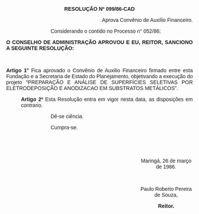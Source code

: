 <BODY>

<B><FONT FACE="Arial"><P ALIGN="CENTER">RESOLU&Ccedil;&Atilde;O Nº 099/86-CAD</P>
<P ALIGN="CENTER"></P>
</B><P ALIGN="RIGHT">Aprova Conv&ecirc;nio de Aux&iacute;lio Financeiro.</P>
<P ALIGN="RIGHT"></P><DIR>
<DIR>
<DIR>

<P>Considerando o contido no Processo n° 052/86;</P>
</DIR>
</DIR>
</DIR>

<B><P ALIGN="JUSTIFY">O CONSELHO DE ADMINISTRA&Ccedil;&Atilde;O APROVOU E EU, REITOR, SANCIONO A SEGUINTE RESOLU&Ccedil;&Atilde;O:</P>
</B>
<P>&nbsp;</P>
<B><P ALIGN="JUSTIFY">Artigo 1°</B>  Fica aprovado o Conv&ecirc;nio de Auxilio Financeiro firmado entre esta Funda&ccedil;&atilde;o e a Secretaria de Estado do Planejamento, objetivando a execu&ccedil;&atilde;o do projeto "PREPARA&Ccedil;&Atilde;O E AN&Aacute;LISE DE SUPERF&Iacute;CIES SELETIVAS POR ELETRODEPOSI&Ccedil;&Atilde;O E ANODIZACAO EM SUBSTRATOS MET&Aacute;LICOS".</P><DIR>

<B><P ALIGN="JUSTIFY">Artigo 2º</B>  Esta Resolu&ccedil;&atilde;o entra em vigor nesta data, as disposi&ccedil;&otilde;es em contrario.</P><DIR>
<DIR>

<P>D&ecirc;-se ci&ecirc;ncia.</P>
<P>Cumpra-se.</P>

<P>&nbsp;</P>
<P ALIGN="CENTER">&nbsp;</P><DIR>
<DIR>
<DIR>
<DIR>
<DIR>
<DIR>

<P ALIGN="CENTER">Maring&aacute;, 26 de mar&ccedil;o de 1986.</P>
<P ALIGN="CENTER"></P>
<P ALIGN="CENTER">&nbsp;</P>
<P ALIGN="CENTER">Paulo Roberto Pereira de Souza,</P>
<B><P ALIGN="CENTER">Reitor.</P></DIR>
</DIR>
</DIR>
</DIR>
</DIR>
</DIR>
</DIR>
</DIR>
</DIR>
</B></FONT></BODY>

